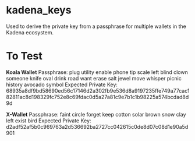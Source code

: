 # kadena_keys

Used to derive the private key from a passphrase for multiple wallets in the Kadena ecosystem.

# To Test

**Koala Wallet**
Passphrase: plug utility enable phone tip scale left blind clown someone knife oval drink road want erase salt jewel move whisper picnic history avocado symbol
Expected Private Key: 68935a8df9bd58690ed56c17146d2a302fb9e536d8a9197235ffe749a77cac182811ac8d198329fc752e8c69fdac0d5a27a81c9e7b1c1b98225a574bcdad8d9d

**X-Wallet**
Passphrase: faint circle forget keep cotton solar brown snow clay left exist bird
Expected Private Key: d2adf52af5b0c969763a2d536692ba2727cc042615c0de8d07c08d1e90a5d901

